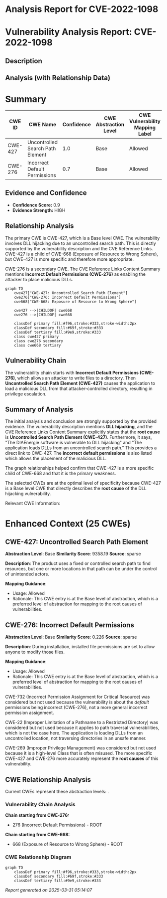 # Analysis Report for CVE-2022-1098

# Vulnerability Analysis Report: CVE-2022-1098

## Description



## Analysis (with Relationship Data)

# Summary
| CWE ID | CWE Name | Confidence | CWE Abstraction Level | CWE Vulnerability Mapping Label | CWE-Vulnerability Mapping Notes |
|---|---|---|---|---|---|
| CWE-427 | Uncontrolled Search Path Element | 1.0 | Base | Allowed | Primary CWE |
| CWE-276 | Incorrect Default Permissions | 0.7 | Base | Allowed | Secondary CWE |

## Evidence and Confidence

*   **Confidence Score:** 0.9
*   **Evidence Strength:** HIGH

## Relationship Analysis
The primary CWE is CWE-427, which is a Base level CWE. The vulnerability involves DLL hijacking due to an uncontrolled search path. This is directly supported by the vulnerability description and the CVE Reference Links. CWE-427 is a child of CWE-668 (Exposure of Resource to Wrong Sphere), but CWE-427 is more specific and therefore more appropriate.

CWE-276 is a secondary CWE. The CVE Reference Links Content Summary mentions **Incorrect Default Permissions (CWE-276)** as enabling the attacker to place malicious DLLs.

```mermaid
graph TD
    cwe427["CWE-427: Uncontrolled Search Path Element"]
    cwe276["CWE-276: Incorrect Default Permissions"]
    cwe668["CWE-668: Exposure of Resource to Wrong Sphere"]

    cwe427 -->|CHILDOF| cwe668
    cwe276 -->|CHILDOF| cwe668

    classDef primary fill:#f96,stroke:#333,stroke-width:2px
    classDef secondary fill:#69f,stroke:#333
    classDef tertiary fill:#9e9,stroke:#333
    class cwe427 primary
    class cwe276 secondary
    class cwe668 tertiary
```

## Vulnerability Chain
The vulnerability chain starts with **Incorrect Default Permissions (CWE-276)**, which allows an attacker to write files to a directory. Then **Uncontrolled Search Path Element (CWE-427)** causes the application to load a malicious DLL from that attacker-controlled directory, resulting in privilege escalation.

## Summary of Analysis
The initial analysis and conclusion are strongly supported by the provided evidence. The vulnerability description mentions **DLL hijacking**, and the CVE Reference Links Content Summary explicitly states that the **root cause** is **Uncontrolled Search Path Element (CWE-427)**. Furthermore, it says, "The DIAEnergie software is vulnerable to DLL hijacking" and "The application loads DLLs from an uncontrolled search path." This provides a direct link to CWE-427. The **incorrect default permissions** is also listed which allows the placement of the malicious DLL.

The graph relationships helped confirm that CWE-427 is a more specific child of CWE-668 and that it is the primary weakness.

The selected CWEs are at the optimal level of specificity because CWE-427 is a Base level CWE that directly describes the **root cause** of the DLL hijacking vulnerability.

Relevant CWE Information:

# Enhanced Context (25 CWEs)

## CWE-427: Uncontrolled Search Path Element
**Abstraction Level**: Base
**Similarity Score**: 9358.19
**Source**: sparse

**Description**:
The product uses a fixed or controlled search path to find resources, but one or more locations in that path can be under the control of unintended actors.

**Mapping Guidance**:
- Usage: Allowed
- Rationale: This CWE entry is at the Base level of abstraction, which is a preferred level of abstraction for mapping to the root causes of vulnerabilities.

## CWE-276: Incorrect Default Permissions
**Abstraction Level**: Base
**Similarity Score**: 0.226
**Source**: sparse

**Description**:
During installation, installed file permissions are set to allow anyone to modify those files.

**Mapping Guidance**:
- Usage: Allowed
- Rationale: This CWE entry is at the Base level of abstraction, which is a preferred level of abstraction for mapping to the root causes of vulnerabilities.

CWE-732 (Incorrect Permission Assignment for Critical Resource) was considered but not used because the vulnerability is about the *default* permissions being incorrect (CWE-276), not a more general incorrect permission assignment.

CWE-22 (Improper Limitation of a Pathname to a Restricted Directory) was considered but not used because it applies to path traversal vulnerabilities, which is not the case here. The application is loading DLLs from an uncontrolled location, not traversing directories in an unsafe manner.

CWE-269 (Improper Privilege Management) was considered but not used because it is a high-level Class that is often misused. The more specific CWE-427 and CWE-276 more accurately represent the **root causes** of this vulnerability.


## CWE Relationship Analysis

Current CWEs represent these abstraction levels: .


### Vulnerability Chain Analysis

**Chain starting from CWE-276:**
- 276 (Incorrect Default Permissions) - ROOT


**Chain starting from CWE-668:**
- 668 (Exposure of Resource to Wrong Sphere) - ROOT



### CWE Relationship Diagram

```mermaid
graph TD
    classDef primary fill:#f96,stroke:#333,stroke-width:2px
    classDef secondary fill:#69f,stroke:#333
    classDef tertiary fill:#9e9,stroke:#333
```



*Report generated on 2025-03-31 05:14:07*
